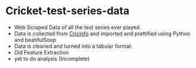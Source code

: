 # Cricket-test-series-data
- Web Scraped Data of all the test series ever played. 
- Data is collected from [Cricinfo](http://stats.espncricinfo.com/ci/content/records/335431.htmlt "test cricket stats page") and imported and prettified using Python and beatifulSoup
- Data is cleaned and turned into a tabular format. 
- Did Feature Extraction
- yet to do analysis (Incomplete)